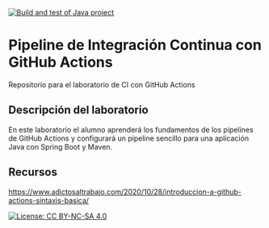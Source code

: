 [![Build and test of Java project](https://github.com/ETSISI-EMS/ems2023_lab_1_3_ci_github_actions-OhhTuRnz/actions/workflows/main.yml/badge.svg)](https://github.com/ETSISI-EMS/ems2023_lab_1_3_ci_github_actions-OhhTuRnz/actions/workflows/main.yml)
# Pipeline de Integración Continua con GitHub Actions

Repositorio para el laboratorio de CI con GitHub Actions

## Descripción del laboratorio

En este laboratorio el alumno aprenderá los fundamentos de los pipelines de GitHub Actions y configurará un pipeline
sencillo para una aplicación Java con Spring Boot y Maven. 

## Recursos
https://www.adictosaltrabajo.com/2020/10/28/introduccion-a-github-actions-sintaxis-basica/

[![License: CC BY-NC-SA 4.0](https://img.shields.io/badge/License-CC_BY--NC--SA_4.0-lightgrey.svg)](https://creativecommons.org/licenses/by-nc-sa/4.0/)
